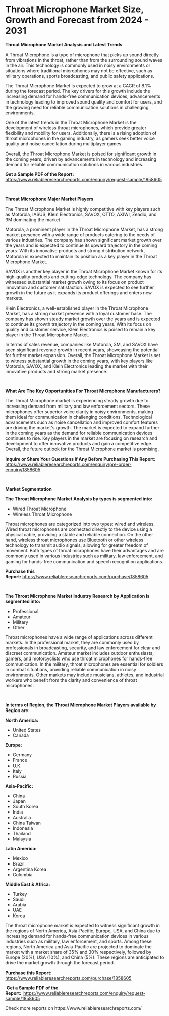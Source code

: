 <p><h1>Throat Microphone Market Size, Growth and Forecast from 2024 - 2031</h1></p><p><strong>Throat Microphone Market Analysis and Latest Trends</strong></p>
<p><p>A Throat Microphone is a type of microphone that picks up sound directly from vibrations in the throat, rather than from the surrounding sound waves in the air. This technology is commonly used in noisy environments or situations where traditional microphones may not be effective, such as military operations, sports broadcasting, and public safety applications.</p><p>The Throat Microphone Market is expected to grow at a CAGR of 8.1% during the forecast period. The key drivers for this growth include the increasing demand for hands-free communication devices, advancements in technology leading to improved sound quality and comfort for users, and the growing need for reliable communication solutions in challenging environments.</p><p>One of the latest trends in the Throat Microphone Market is the development of wireless throat microphones, which provide greater flexibility and mobility for users. Additionally, there is a rising adoption of throat microphones in the gaming industry, as gamers seek better voice quality and noise cancellation during multiplayer games.</p><p>Overall, the Throat Microphone Market is poised for significant growth in the coming years, driven by advancements in technology and increasing demand for reliable communication solutions in various industries.</p></p>
<p><strong>Get a Sample PDF of the Report:&nbsp;</strong> <a href="https://www.reliableresearchreports.com/enquiry/request-sample/1858605">https://www.reliableresearchreports.com/enquiry/request-sample/1858605</a></p>
<p>&nbsp;</p>
<p><strong>Throat Microphone Major Market Players</strong></p>
<p><p>The Throat Microphone Market is highly competitive with key players such as Motorola, IASUS, Klein Electronics, SAVOX, OTTO, AXIWI, Zeadio, and 3M dominating the market.</p><p>Motorola, a prominent player in the Throat Microphone Market, has a strong market presence with a wide range of products catering to the needs of various industries. The company has shown significant market growth over the years and is expected to continue its upward trajectory in the coming years. With its innovative products and strong distribution network, Motorola is expected to maintain its position as a key player in the Throat Microphone Market.</p><p>SAVOX is another key player in the Throat Microphone Market known for its high-quality products and cutting-edge technology. The company has witnessed substantial market growth owing to its focus on product innovation and customer satisfaction. SAVOX is expected to see further growth in the future as it expands its product offerings and enters new markets.</p><p>Klein Electronics, a well-established player in the Throat Microphone Market, has a strong market presence with a loyal customer base. The company has shown steady market growth over the years and is expected to continue its growth trajectory in the coming years. With its focus on quality and customer service, Klein Electronics is poised to remain a key player in the Throat Microphone Market.</p><p>In terms of sales revenue, companies like Motorola, 3M, and SAVOX have seen significant revenue growth in recent years, showcasing the potential for further market expansion. Overall, the Throat Microphone Market is set to witness substantial growth in the coming years, with key players like Motorola, SAVOX, and Klein Electronics leading the market with their innovative products and strong market presence.</p></p>
<p>&nbsp;</p>
<p><strong>What Are The Key Opportunities For Throat Microphone Manufacturers?</strong></p>
<p><p>The Throat Microphone market is experiencing steady growth due to increasing demand from military and law enforcement sectors. These microphones offer superior voice clarity in noisy environments, making them ideal for communication in challenging conditions. Technological advancements such as noise cancellation and improved comfort features are driving the market's growth. The market is expected to expand further in the coming years as the demand for reliable communication devices continues to rise. Key players in the market are focusing on research and development to offer innovative products and gain a competitive edge. Overall, the future outlook for the Throat Microphone market is promising.</p></p>
<p><strong>Inquire or Share Your Questions If Any Before Purchasing This Report:</strong> <a href="https://www.reliableresearchreports.com/enquiry/pre-order-enquiry/1858605">https://www.reliableresearchreports.com/enquiry/pre-order-enquiry/1858605</a></p>
<p>&nbsp;</p>
<p><strong>Market Segmentation</strong></p>
<p><strong>The Throat Microphone Market Analysis by types is segmented into:</strong></p>
<p><ul><li>Wired Throat Microphone</li><li>Wireless Throat Microphone</li></ul></p>
<p><p>Throat microphones are categorized into two types: wired and wireless. Wired throat microphones are connected directly to the device using a physical cable, providing a stable and reliable connection. On the other hand, wireless throat microphones use Bluetooth or other wireless technology to transmit audio signals, allowing for greater freedom of movement. Both types of throat microphones have their advantages and are commonly used in various industries such as military, law enforcement, and gaming for hands-free communication and speech recognition applications.</p></p>
<p><strong>Purchase this Report:&nbsp;</strong><a href="https://www.reliableresearchreports.com/purchase/1858605">https://www.reliableresearchreports.com/purchase/1858605</a></p>
<p>&nbsp;</p>
<p><strong>The Throat Microphone Market Industry Research by Application is segmented into:</strong></p>
<p><ul><li>Professional</li><li>Amateur</li><li>Military</li><li>Other</li></ul></p>
<p><p>Throat microphones have a wide range of applications across different markets. In the professional market, they are commonly used by professionals in broadcasting, security, and law enforcement for clear and discreet communication. Amateur market includes outdoor enthusiasts, gamers, and motorcyclists who use throat microphones for hands-free communication. In the military, throat microphones are essential for soldiers in combat situations, providing reliable communication in noisy environments. Other markets may include musicians, athletes, and industrial workers who benefit from the clarity and convenience of throat microphones.</p></p>
<p>&nbsp;</p>
<p><strong>In terms of Region, the Throat Microphone Market Players available by Region are:</strong></p>
<p>
    <p> <strong> North America: </strong>
        <ul>
            <li>United States</li>
            <li>Canada</li>
        </ul>
        </p> 
    <p> <strong> Europe: </strong>
        <ul>
            <li>Germany</li>
            <li>France</li>
            <li>U.K.</li>
            <li>Italy</li>
            <li>Russia</li>
        </ul>
        </p> 
    <p> <strong> Asia-Pacific: </strong>
        <ul>
            <li>China</li>
            <li>Japan</li>
            <li>South Korea</li>
            <li>India</li>
            <li>Australia</li>
            <li>China Taiwan</li>
            <li>Indonesia</li>
            <li>Thailand</li>
            <li>Malaysia</li>
        </ul>
        </p> 
    <p> <strong> Latin America: </strong>
        <ul>
            <li>Mexico</li>
            <li>Brazil</li>
            <li>Argentina Korea</li>
            <li>Colombia</li>
        </ul>
        </p> 
    <p> <strong> Middle East & Africa: </strong>
        <ul>
            <li>Turkey</li>
            <li>Saudi</li>
            <li>Arabia</li>
            <li>UAE</li>
            <li>Korea</li>
        </ul>
    </p>
    </p>
<p><p>The throat microphone market is expected to witness significant growth in the regions of North America, Asia-Pacific, Europe, USA, and China due to increasing demand for hands-free communication devices in various industries such as military, law enforcement, and sports. Among these regions, North America and Asia-Pacific are projected to dominate the market with a market share of 35% and 30% respectively, followed by Europe (20%), USA (10%), and China (5%). These regions are anticipated to drive the market growth through the forecast period.</p></p>
<p><strong>Purchase this Report: </strong><a href="https://www.reliableresearchreports.com/purchase/1858605">https://www.reliableresearchreports.com/purchase/1858605</a></p>
<p>&nbsp;<strong>Get a Sample PDF of the Report:&nbsp;&nbsp;</strong><a href="https://www.reliableresearchreports.com/enquiry/request-sample/1858605">https://www.reliableresearchreports.com/enquiry/request-sample/1858605</a></p>
<p><strong></strong></p>
<p>Check more reports on https://www.reliableresearchreports.com/</p>